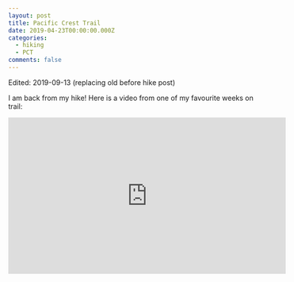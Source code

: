 ```yaml
---
layout: post
title: Pacific Crest Trail
date: 2019-04-23T00:00:00.000Z
categories:
  - hiking
  - PCT
comments: false
---
```


Edited: 2019-09-13 (replacing old before hike post)

I am back from my hike! Here is a video from one of my favourite weeks on trail:

<iframe width="560" height="315" src="https://www.youtube.com/embed/ojBVsqD4_ZY" frameborder="0" allow="accelerometer; autoplay; encrypted-media; gyroscope; picture-in-picture" allowfullscreen></iframe>